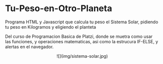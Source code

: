 # Tu-Peso-en-Otro-Planeta
Programa HTML y Javascript que calcula tu peso el Sistema Solar, pidiendo tu peso en Kilogramos y eligiendo el planteta

Del curso de Programacion Basica de Platzi, donde se muetra como usar las funciones, y operaciones matematicas, asi como
la estrucura IF-ELSE, y alertas en el navegador.

<p align="center">
![](img/sistema-solar.jpg)
</p>
